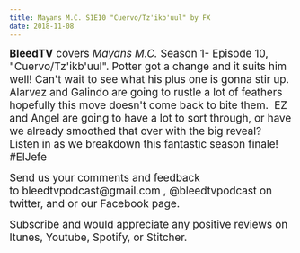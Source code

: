 ```yaml
---
title: Mayans M.C. S1E10 "Cuervo/Tz'ikb'uul" by FX
date: 2018-11-08
---
```


<p><span style="font-size:14pt;"><strong>BleedTV</strong> covers <em>Mayans M.C.</em> Season 1- Episode 10, "Cuervo/Tz'ikb'uul". Potter got a change and it suits him well! Can't wait to see what his plus one is gonna stir up.  Alarvez and Galindo are going to rustle a lot of feathers hopefully this move doesn't come back to bite them.  EZ and Angel are going to have a lot to sort through, or have we already smoothed that over with the big reveal? Listen in as we breakdown this fantastic season finale!  #ElJefe</span></p>
<p><span style="font-size:14pt;">Send us your comments and feedback to bleedtvpodcast@gmail.com , @bleedtvpodcast on twitter, and or our Facebook page. </span></p>
<p><span style="font-size:14pt;">Subscribe and would appreciate any positive reviews on Itunes, Youtube, Spotify, or Stitcher.</span></p>